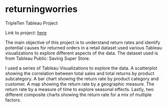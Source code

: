 # returningworries
TripleTen Tableau Project

Link to project: 
[here](https://public.tableau.com/app/profile/christie.borjas/viz/storytelling1-1_16932144073070/Dashboard1?publish=yes)


The main objective of this project is to understand return rates and identify potential causes for returned orders in a retail dataset used various Tableau visualizations to explore different aspects of the data. The dataset used is from Tableau Public: Saving Super Store. 

I used a series of Tableau Visualizations to explore the data. 
A scatterplot showing the correlation between total sales and total returns by product subcategory. 
A bar chart showing the return rate by product category and customer. 
A map showing the return rate by a geographic measure. 
The return rate by a measure of time to explore seasonal effects.
Lastly, two different composite charts showing the return rate for a mix of multiple factors. 
